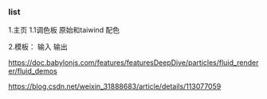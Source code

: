 ### list

1.主页
    1.1调色板  原始和taiwind 配色

2.模板：
输入
输出

<!-- 水流 -->
https://doc.babylonjs.com/features/featuresDeepDive/particles/fluid_renderer/fluid_demos



<!-- 编辑器 -->

https://blog.csdn.net/weixin_31888683/article/details/113077059


<!-- 考虑markdown和ts -->